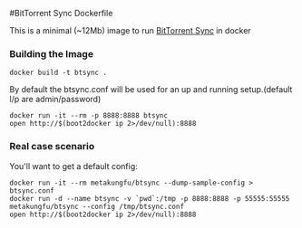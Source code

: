 #BitTorrent Sync Dockerfile

This is a minimal (~12Mb) image to run [BitTorrent Sync](http://labs.bittorrent.com/experiments/sync.html) in docker


### Building the Image

```
docker build -t btsync .
```

By default the btsync.conf will be used for an up and running setup.(default l/p are admin/password)

```
docker run -it --rm -p 8888:8888 btsync
open http://$(boot2docker ip 2>/dev/null):8888
````

### Real case scenario

You'll want to get a default config:

```
docker run -it --rm metakungfu/btsync --dump-sample-config > btsync.conf
docker run -d --name btsync -v `pwd`:/tmp -p 8888:8888 -p 55555:55555 metakungfu/btsync --config /tmp/btsync.conf
open http://$(boot2docker ip 2>/dev/null):8888
```
